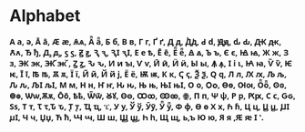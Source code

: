 # Alphabet

<span style= "font-family: Noto Sans; font-weight: 550">

А а, ә, А̄ а̄, Ӕ ӕ, Ѧѧ, Ӓ̄ ӓ̄, Б б, В в, Г г, Ґ ґ, Д д, Ꚁꚁ, Ԁ ԁ, Ԭԭ, ԃ Ԃ, Ԫ ԫ, Ꙉꙉ, Ђ ђ, Ꚉ ꚉ, ꚃ ꚃ, Ꙃ ꙃ, Ԇ ԇ, Ԇӏ ԇӏ, Е е ѣ, Е̄ е̄, Ё̄ ё̄, Ꙙ ꙙ, Ъ ъ, Є є, Ꙝ ꙝ, Ж ж, З з, Ꚅ ꚅ, Ꚅ̆ ꚅ̆ , Ꙁ ꙁ, Ԅ ԅ, И и ꙑ, Ѵ ѵ, Ӣ ӣ, Ӥ ӥ, Ы ы, Ꙟ ꙟ, І і ꙇ, Ꙗ ꙗ, Ѷ ѷ, Ѥ ѥ, Ī ī, Ꙓ ꙓ, Ꙛ ꙛ, Ї ї, И̃ и̃, Й й ј, Ё ё, Ѭ ѭ, К к, Ҁ ҁ, Ѯ ѯ, Ԛ ԛ, Л л, Ԕ ԕ, Љ љ, Ԉ ԉ, Љӏ љӏ, М м, Н н, Ҥ ҥ, Ԋ ԋ, Њ њ, Њӏ њӏ, О о, Ѻѻ, Өө, Ꙕꙕ, Ӧ̄ӧ̄, Ꙩꙩ, Ꚛꚛ, Ѡѡ,Ѫѫ, О̄о̄, Ҍҍ, Ѿѿ, Ꙋꙋ, Ꙫꙫ, Ꚙꚙ, Ꙭꙭ, ꙮ, П п, Ѱ ѱ,
Р р, Ԗԗ, С с, Ԍԍ, Ѕѕ, Т т, Ꚍ ꚍ,Ԏ ԏ, Ꚑ ꚑ, Ҵ ҵ, ፔ, У у, Ў ў, Ӯӯ, Ӱ̄ ӱ̄, Ф ф, Ѳ ѳ Х х, Ꚕ ꚕ, Ц ц, Ꚏ ꚏ, Ꙡӏ ꙡӏ, Ч ч, Џџ, Ћ ћ, Ꚇ ꚇ, Ш ш, Ꚗ ꚗ, Һ
һ, Щ щ, ь,ъ Ю ю, Я я ,Ԙ
ԙ ӏ '.

</span>
